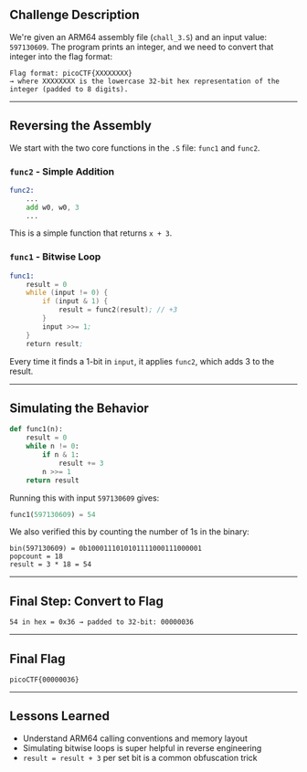 

##  Challenge Description

We're given an ARM64 assembly file (`chall_3.S`) and an input value: `597130609`. The program prints an integer, and we need to convert that integer into the flag format:

```
Flag format: picoCTF{XXXXXXXX}
→ where XXXXXXXX is the lowercase 32-bit hex representation of the integer (padded to 8 digits).
```

---

##  Reversing the Assembly

We start with the two core functions in the `.S` file: `func1` and `func2`.

### `func2` - Simple Addition

```asm
func2:
    ...
    add w0, w0, 3
    ...
```

This is a simple function that returns `x + 3`.

###  `func1` - Bitwise Loop

```asm
func1:
    result = 0
    while (input != 0) {
        if (input & 1) {
            result = func2(result); // +3
        }
        input >>= 1;
    }
    return result;
```

Every time it finds a 1-bit in `input`, it applies `func2`, which adds 3 to the result.

---

## Simulating the Behavior

```python
def func1(n):
    result = 0
    while n != 0:
        if n & 1:
            result += 3
        n >>= 1
    return result
```

Running this with input `597130609` gives:

```python
func1(597130609) = 54
```

We also verified this by counting the number of 1s in the binary:

```
bin(597130609) = 0b1000111010101111000111000001
popcount = 18
result = 3 * 18 = 54
```

---

##  Final Step: Convert to Flag

```
54 in hex = 0x36 → padded to 32-bit: 00000036
```

---

##  Final Flag

```
picoCTF{00000036}
```

---

##  Lessons Learned

- Understand ARM64 calling conventions and memory layout
- Simulating bitwise loops is super helpful in reverse engineering
- `result = result + 3` per set bit is a common obfuscation trick

